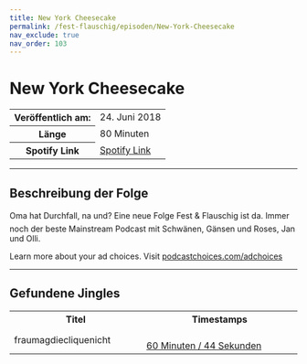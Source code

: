 ```yaml
---
title: New York Cheesecake
permalink: /fest-flauschig/episoden/New-York-Cheesecake
nav_exclude: true
nav_order: 103
---
```


# New York Cheesecake
<table class="resp-table dcf-table dcf-table-responsive dcf-table-bordered dcf-table-striped dcf-w-100%">
                    <tbody>
                        <tr>
                            <th scope="row">Veröffentlich am:</th>
                            <td data-label="Veröffentlich am:">24. Juni 2018</td>
                        </tr>
                        <tr>
                            <th scope="row">Länge </th>
                            <td data-label="Länge ">80 Minuten</td>
                        </tr><tr>
                                <th scope="row">Spotify Link</th>
                                <td data-label="Spotify Link"><a href="https://open.spotify.com/episode/0JKyaPUsjYXc2m8QmMjLpA">Spotify Link</a></td>
                            </tr></tbody>
                </table>

***

## Beschreibung der Folge

<div>
Oma hat Durchfall, na und? Eine neue Folge Fest &amp; Flauschig ist da. Immer noch der beste Mainstream Podcast mit Schwänen, Gänsen und Roses, Jan und Olli.<p> </p><p>Learn more about your ad choices. Visit <a href="https://podcastchoices.com/adchoices">podcastchoices.com/adchoices</a></p>  
</div>

***

## Gefundene Jingles

<table style="display: table;">
                                    <tr>
                                        <th class="tableColumnTitle">Titel</th>
                                        <th class="tableColumnTimestamps">Timestamps</th>
                                    </tr>
                                    <tr>
                                <td markdown="span"  class="tableColumnTitle">fraumagdiecliquenicht</td>
                                <td markdown="span" class="tableColumnTimestamps">
                                <br>
                                <a href="https://open.spotify.com/episode/0JKyaPUsjYXc2m8QmMjLpA?t=3644">
                                60 Minuten / 44 Sekunden</a>
                                </td></tr></table>